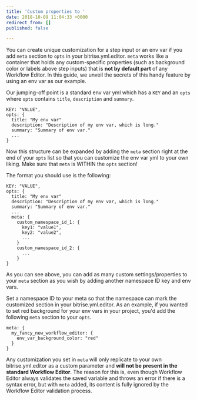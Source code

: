 ```yaml
---
title: 'Custom properties to '
date: 2018-10-09 11:04:33 +0000
redirect_from: []
published: false

---
```

You can create unique customization for a step input or an env var if you add `meta` section to `opts` in your bitrise.yml.editor. `meta` works like a container that holds any custom-specific properties (such as background color or labels above step inputs)  that is **not by default part** of any Workflow Editor. In this guide, we unveil the secrets of this handy feature by using an env var as our example. 

Our jumping-off point is a standard env var yml which has a `KEY` and an `opts` where `opts` contains `title`, `description` and `summary`.

    KEY: "VALUE",
    opts: {
      title: "My env var"
      description: "Description of my env var, which is long."
      summary: "Summary of env var."
      ...
    }

Now this structure can be expanded by adding the `meta` section right at the end of your `opts` list so that you can customize the env var yml to your own liking. Make sure that `meta` is WITHIN the `opts` section!

 The format you should use is the following:

    KEY: "VALUE",
    opts: {
      title: "My env var"
      description: "Description of my env var, which is long."
      summary: "Summary of env var."
      ...
      meta: {
        custom_namespace_id_1: {
          key1: "value1",
          key2: "value2",
          ...
        }
        custom_namespace_id_2: {
          ...
        }
    }

As you can see above, you can add as many custom settings/properties to your `meta` section as you wish by adding another namespace ID key and env vars.

Set a namespace ID to your meta so that the namespace can mark the customized section in your bitrise.yml.editor. As an example, if you wanted to set red background for your env vars in your project, you'd add the following `meta` section to your `opts`. 

    meta: {
      my_fancy_new_workflow_editor: {
        env_var_background_color: "red"
      }
    }

Any customization you set in `meta` will only replicate to your own bitrise.yml.editor as a custom parameter and **will not be present in the standard Workflow Editor**. The reason for this is, even though Workflow Editor always validates the saved variable and throws an error if there is a syntax error, but with `meta` added, its content is fully ignored by the Workflow Editor validation process. 